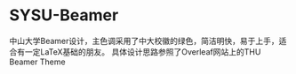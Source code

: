 # SYSU-Beamer

中山大学Beamer设计，主色调采用了中大校徽的绿色，简洁明快，易于上手，适合有一定LaTeX基础的朋友。
具体设计思路参照了Overleaf网站上的THU Beamer Theme
